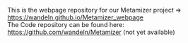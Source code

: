 This is the webpage repository for our Metamizer project => https://wandeln.github.io/Metamizer_webpage  
The Code repository can be found here: https://github.com/wandeln/Metamizer (not yet available)
